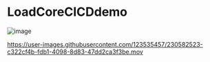 # LoadCoreCICDdemo

![image](https://user-images.githubusercontent.com/123535457/230584398-038b92e5-a6a3-4cb0-b0a7-a6e18349eab1.png)


https://user-images.githubusercontent.com/123535457/230582523-c322cf4b-fdb1-4098-8d83-47dd2ca3f3be.mov

